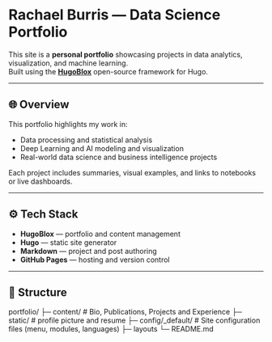 # Rachael Burris — Data Science Portfolio

This site is a **personal portfolio** showcasing projects in data analytics, visualization, and machine learning.  
Built using the [**HugoBlox**](https://hugoblox.com/) open-source framework for Hugo.

---

## 🌐 Overview

This portfolio highlights my work in:
- Data processing and statistical analysis  
- Deep Learning and AI modeling and visualization  
- Real-world data science and business intelligence projects  

Each project includes summaries, visual examples, and links to notebooks or live dashboards.

---

## ⚙️ Tech Stack

- **HugoBlox** — portfolio and content management  
- **Hugo** — static site generator  
- **Markdown** — project and post authoring  
- **GitHub Pages** — hosting and version control  

---

## 🧱 Structure
portfolio/
├─ content/ # Bio, Publications, Projects and Experience
├─ static/ # profile picture and resume
├─ config/_default/ # Site configuration files (menu, modules, languages)
├─ layouts
└─ README.md
